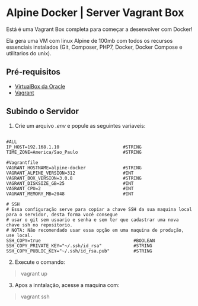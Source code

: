 # Alpine Docker | Server Vagrant Box

Está é uma Vagrant Box completa para começar a desenvolver com Docker!

Ela gera uma VM com linux Alpine de 100mb com todos os recursos essenciais instalados (Git, Composer, PHP7, Docker, Docker Compose e utilitarios do unix).

##  Pré-requisitos

* [VirtualBox da Oracle](http://www.virtualbox.org/)
* [Vagrant](http://downloads.vagrantup.com/)

## Subindo o Servidor

 1. Crie um arquivo _.env_ e popule as seguintes variaveis:
 
``` 

#ALL
IP_HOST=192.168.1.10                        #STRING
TIME_ZONE=America/Sao_Paulo                 #STRING

#Vagrantfile
VAGRANT_HOSTNAME=alpine-docker      		#STRING
VAGRANT_ALPINE_VERSION=312					#INT
VAGRANT_BOX_VERSION=3.0.8                   #STRING
VAGRANT_DISKSIZE_GB=25						#INT
VAGRANT_CPU=2						        #INT
VAGRANT_MEMORY_MB=2048						#INT

# SSH
# Essa configuração serve para copiar a chave SSH da sua maquina local para o servidor, desta forma você consegue
# usar o git sem usuario e senha e sem ter que cadastrar uma nova chave ssh no repositorio.
# NOTA: Não recomendado usar essa opção em uma maquina de produção, use local.
SSH_COPY=true                                   #BOOLEAN
SSH_COPY_PRIVATE_KEY="~/.ssh/id_rsa"            #STRING
SSH_COPY_PUBLIC_KEY="~/.ssh/id_rsa.pub"         #STRING

 ```
 2. Execute o comando:

> vagrant up

 3. Apos a inntalação, acesse a maquina com:
 
> vagrant ssh
